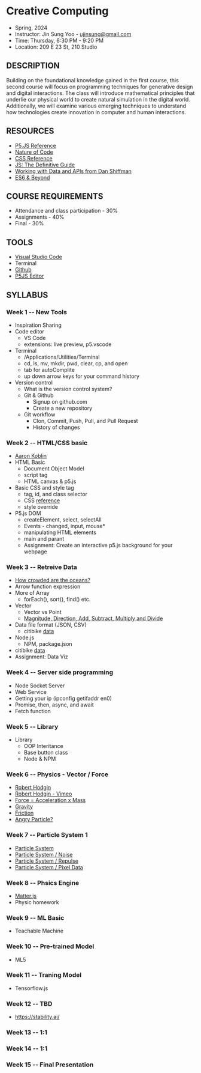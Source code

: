 # Creative Computing

- Spring, 2024
- Instructor: Jin Sung Yoo - <ujinsung@gmail.com>
- Time: Thursday, 6:30 PM - 9:20 PM
- Location: 209 E 23 St, 210 Studio

## DESCRIPTION

Building on the foundational knowledge gained in the first course, this second course will focus on programming techniques for generative design and digital interactions. The class will introduce mathematical principles that underlie our physical world to create natural simulation in the digital world. Additionally, we will examine various emerging techniques to understand how technologies create innovation in computer and human interactions.

## RESOURCES

- [P5.JS Reference](https://p5js.org/reference/)
- [Nature of Code](https://natureofcode.com/)
- [CSS Reference](https://developer.mozilla.org/en-US/docs/Web/CSS/Reference)
- [JS: The Definitive Guide](https://www.amazon.com/JavaScript-Definitive-Most-Used-Programming-Language/dp/1491952024)
- [Working with Data and APIs from Dan Shiffman](https://www.youtube.com/watch?v=DbcLg8nRWEg&list=PLRqwX-V7Uu6YxDKpFzf_2D84p0cyk4T7X)
- [ES6 & Beyond](https://github.com/getify/You-Dont-Know-JS/tree/1st-ed/es6%20%26%20beyond)

## COURSE REQUIREMENTS

- Attendance and class participation - 30%
- Assignments - 40%
- Final - 30%

## TOOLS

- [Visual Studio Code](https://code.visualstudio.com/)
- Terminal
- [Github](https://github.com/)
- [P5JS Editor](https://editor.p5js.org/)

## SYLLABUS

### Week 1 -- New Tools

- Inspiration Sharing
- Code editor
  - VS Code
  - extensions: live preview, p5.vscode
- Terminal
  - /Applications/Utilities/Terminal
  - cd, ls, mv, mkdir, pwd, clear, cp, and open
  - tab for autoComplite
  - up down arrow keys for your command history
- Version control
  - What is the version control system?
  - Git & Github
    - Signup on github.com
    - Create a new repository
  - Git workflow
    - Clon, Commit, Push, Pull, and Pull Request
    - History of changes

### Week 2 -- HTML/CSS basic

- [Aaron Koblin](https://www.aaronkoblin.com/)
- HTML Basic
  - Document Object Model
  - script tag
  - HTML canvas & p5.js
- Basic CSS and style tag
  - tag, id, and class selector
  - CSS [reference](https://developer.mozilla.org/en-US/docs/Web/CSS/Reference)
  - style override
- P5.js DOM
  - createElement, select, selectAll
  - Events - changed, input, mouse*
  - manipulating HTML elements
  - main and parant
  - Assignment: Create an interactive p5.js background for your webpage

### Week 3 -- Retreive Data

- [How crowded are the oceans?](https://www.theverge.com/2024/1/3/24018797/ocean-maps-ai-satellite-imagery-radar-fishing-vessels-offshore-energy-wind-oil)
- Arrow function expression
- More of Array
  - forEach(), sort(), find() etc.
- Vector
  - Vector vs Point
  - [Magnitude, Direction, Add, Subtract, Multiply and Divide](https://editor.p5js.org/jinsung/sketches/BJDUbJpa7)
- Data file format (JSON, CSV)
  - citibike [data](https://s3.amazonaws.com/tripdata/index.html)
- Node.js
  - NPM, package.json
- citibike [data](https://citibikenyc.com/system-data)
- Assignment: Data Viz

### Week 4 -- Server side programming

- Node Socket Server
- Web Service
- Getting your ip (ipconfig getifaddr en0)
- Promise, then, async, and await
- Fetch function

### Week 5 -- Library

- Library
  - OOP Interitance
  - Base button class
  - Node & NPM

### Week 6 -- Physics - Vector / Force

- [Robert Hodgin](http://roberthodgin.com/)
- [Robert Hodgin - Vimeo](https://vimeo.com/flight404/)
- [Force = Acceleration x Mass](https://editor.p5js.org/jinsung/sketches/K_1gJXsf_)
- [Gravity](https://editor.p5js.org/jinsung/sketches/L7CliUcrQ)
- [Friction](https://editor.p5js.org/jinsung/sketches/K_1gJXsf_)
- [Angry Particle?](https://editor.p5js.org/jinsung/sketches/B1d8CSJyE)

### Week 7 -- Particle System 1

- [Particle System](https://editor.p5js.org/jinsung/sketches/Gn1YNnTkn)
- [Particle System / Noise](https://editor.p5js.org/jinsung/sketches/4wONJkuBy)
- [Particle System / Repulse](https://editor.p5js.org/jinsung/sketches/VX43gPQuD)
- [Particle System / Pixel Data](https://editor.p5js.org/jinsung/sketches/h-D0R-3-H)

### Week 8 -- Phsics Engine

- [Matter.js](https://brm.io/matter-js/)
- Physic homework

### Week 9 -- ML Basic

- Teachable Machine

### Week 10 -- Pre-trained Model

- ML5

### Week 11 -- Traning Model

- Tensorflow.js

### Week 12 -- TBD

- https://stability.ai/

### Week 13 -- 1:1

### Week 14 -- 1:1

### Week 15 -- Final Presentation
